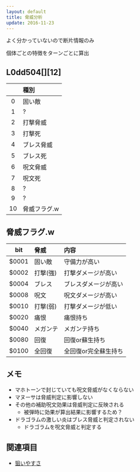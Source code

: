 ```yaml
---
layout: default
title: 脅威分析
update: 2016-11-23
---
```


よく分かっていないので断片情報のみ

個体ごとの特徴をターンごとに算出

## L0dd504[][12]

|    | 種別         |
|:--:|:-------------|
|  0 | 固い敵       |
|  1 | ?            |
|  2 | 打撃脅威     |
|  3 | 打撃死       |
|  4 | ブレス脅威   |
|  5 | ブレス死     |
|  6 | 呪文脅威     |
|  7 | 呪文死       |
|  8 | ?            |
|  9 | ?            |
| 10 | 脅威フラグ.w |


## 脅威フラグ.w

| bit   | 脅威     | 内容                 |
|:-----:|:---------|:---------------------|
| $0001 | 固い敵   | 守備力が高い         |
| $0002 | 打撃(強) | 打撃ダメージが高い   |
| $0004 | ブレス   | ブレスダメージが高い |
| $0008 | 呪文     | 呪文ダメージが高い   |
| $0010 | 打撃(弱) | 打撃ダメージが低い   |
| $0020 | 痛恨     | 痛恨持ち             |
| $0040 | メガンテ | メガンテ持ち         |
| $0080 | 回復     | 回復or蘇生持ち       |
| $0100 | 全回復   | 全回復or完全蘇生持ち |


## メモ

* マホトーンで封じていても呪文脅威がなくならない
* マヌーサは脅威判定に影響しない
* その他の補助呪文効果は脅威判定に反映される
	* 被弾時に効果が算出結果に影響するため？
* ドラゴラムの激しい炎はブレス脅威と判定されない
	* ドラゴラムを呪文脅威と判定する

## 関連項目

* [狙いやすさ](ai_targeting)
